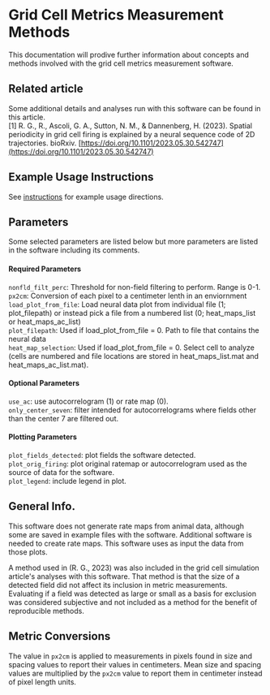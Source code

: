 Grid Cell Metrics Measurement Methods
=====================================

This documentation will prodive further information about concepts and methods involved with the grid cell metrics measurement software.

## Related article
Some additional details and analyses run with this software can be found in this article.
<br>\[1\] R. G., R., Ascoli, G. A., Sutton, N. M., & Dannenberg, H. (2023). Spatial periodicity in grid cell firing is explained by a neural sequence code of 2D trajectories. bioRxiv. [https://doi.org/10.1101/2023.05.30.542747](https://doi.org/10.1101/2023.05.30.542747)

## Example Usage Instructions
See [instructions](https://hco-dev-docs.readthedocs.io/en/latest/gridcell_metrics/usage_instruct.html) for example usage directions.

## Parameters
Some selected parameters are listed below but more parameters are listed in the software including its comments.

#### Required Parameters
`nonfld_filt_perc`: Threshold for non-field filtering to perform. Range is 0-1.
<br>`px2cm`: Conversion of each pixel to a centimeter lenth in an enviornment
<br>`load_plot_from_file`: Load neural data plot from individual file (1; plot_filepath) or instead pick a file from a numbered list (0; heat_maps_list or heat_maps_ac_list)
<br>`plot_filepath`: Used if load_plot_from_file = 0. Path to file that contains the neural data
<br>`heat_map_selection`: Used if load_plot_from_file = 0. Select cell to analyze (cells are numbered and file locations are stored in heat_maps_list.mat and heat_maps_ac_list.mat).

#### Optional Parameters
`use_ac`: use autocorrelogram (1) or rate map (0).
<br>`only_center_seven`: filter intended for autocorrelograms where fields other than the center 7 are filtered out.

#### Plotting Parameters
`plot_fields_detected`: plot fields the software detected.
<br>`plot_orig_firing`: plot original ratemap or autocorrelogram used as the source of data for the software.
<br>`plot_legend`: include legend in plot.

## General Info.
This software does not generate rate maps from animal data, although some are saved in example files with the software. Additional software is needed to create rate maps. This software uses as input the data from those plots.

A method used in (R. G., 2023) was also included in the grid cell simulation article's analyses with this software. That method is that the size of a detected field did not affect its inclusion in metric measurements. Evaluating if a field was detected as large or small as a basis for exclusion was considered subjective and not included as a method for the benefit of reproducible methods.

## Metric Conversions
The value in `px2cm` is applied to measurements in pixels found in size and spacing values to report their values in centimeters. Mean size and spacing values are multiplied by the `px2cm` value to report them in centimeter instead of pixel length units.